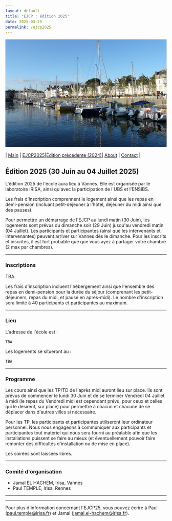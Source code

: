 ```yaml
---
layout: default
title: "EJCP : édition 2025"
date: 2025-03-25
permalink: /ejcp2025
--- 
```

<img src="./_pages/vannes.jpg" width="640" alt="CC by attribution, Matthieu Riegler" >

| [Main](./index) | [EJCP2025](./ejcp2025)|[Édition précédente (2024)](./ejcp2024)| [About](./about) | [Contact](./contact) |


## Édition 2025 (30 Juin au 04 Juillet 2025) 


L'édition 2025 de l'école aura lieu à Vannes. Elle est organisée par le laboratoire IRISA, ainsi qu'avec la participation de l'UBS et l'ENSIBS.

Les frais d'inscription comprennent le logement ainsi que les repas en demi-pension (incluant petit-déjeuner à l'hôtel, déjeuner du midi ainsi que des pauses).

Pour permettre un démarrage de l'EJCP au lundi matin (30 Juin), les logements sont prévus du dimanche soir (29 Juin) jusqu'au vendredi matin (04 Juillet).
Les participants et participantes (ainsi que les intervenants et intervenantes) peuvent arriver sur Vannes dès le dimanche.
Pour les inscrits et inscrites, il est fort probable que que vous ayez à partager votre chambre (2 max par chambres).

---
### Inscriptions

TBA.

Les frais d'inscription incluent l'hébergement ainsi que l'ensemble des repas en demi-pension pour la durée du séjour (comprenant les petit-déjeuners, repas du midi, et pause en après-midi).
Le nombre d'inscription sera limité à 40 participants et participantes au maximum.

---
### Lieu

L'adresse de l'école est : 
```
TBA
```


Les logements se situeront au : 
```
TBA
```

---

### Programme

Les cours ainsi que les TP/TD de l'après midi  auront lieu sur place.
Ils sont prévus de commencer le lundi 30 Juin et de se terminer Vendredi 04 Juillet à midi (le repas du Vendredi midi est cependant prévu, pour ceux et celles qui le désirent, sur place) pour permettre à chacun et chacune de se déplacer dans d'autres villes si nécessaire.

Pour les TP, les participants et participantes utiliseront leur ordinateur personnel. Nous nous engageons à communiquer aux participants et participantes tout matériel qui nous sera fourni au préalable afin que les installations puissent se faire au mieux (et éventuellement pouvoir faire remonter des difficultés d'installation ou de mise en place).

Les soirées sont laissées libres.

---
### Comité d'organisation
 * Jamal EL HACHEM, Irisa, Vannes 
 * Paul TEMPLE, Irisa, Rennes

---
<!--<img src="_logos/ejcp25_logos.png" width="640">-->


---
Pour plus d'information concernant l'EJCP25, vous pouvez écrire à Paul (paul.temple@irisa.fr) et Jamal (jamal.el-hachem@irisa.fr).
